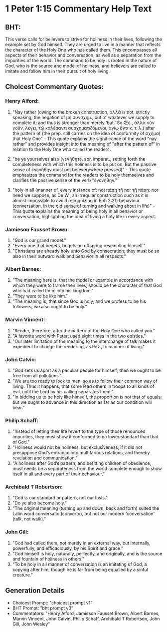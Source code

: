 # 1 Peter 1:15 Commentary Help Text

## BHT:
This verse calls for believers to strive for holiness in their lives, following the example set by God himself. They are urged to live in a manner that reflects the character of the Holy One who has called them. This encompasses all aspects of their behavior and conversation, as well as a separation from the impurities of the world. The command to be holy is rooted in the nature of God, who is the source and model of holiness, and believers are called to imitate and follow him in their pursuit of holy living.

## Choicest Commentary Quotes:
### Henry Alford:
1. "Nay rather (owing to the broken construction, ἀλλά is not, strictly speaking, the negation of μὴ συνσχημ., but of whatever we supply to complete it; and thus is stronger than merely ‘but.’ So Œc., ἀλλὰ νῦν γοῦν, λέγει, τῷ καλέσαντι συσχηματιζόμενοι, ἁγίῳ ὄντι κ. τ. λ.) after the pattern of (the prep. still carries on the idea of conformity of σχῆμα) that Holy One" - This quote explains the significance of the word "nay rather" and provides insight into the meaning of "after the pattern of" in relation to the Holy One who called the readers.

2. "be ye yourselves also (γενήθητε, aor. imperat., setting forth the completeness with which this holiness is to be put on. But the passive sense of ἐγενήθην must not be everywhere pressed)" - This quote emphasizes the command for the readers to be holy themselves and clarifies the passive sense of the verb "ἐγενήθην."

3. "holy in all (manner of, every instance of: not πάσῃ τῇ nor τῇ πάσῃ: nor need we suppose, as De W., an irregular construction such as it is almost impossible to avoid recognizing in Eph 2:21) behaviour (conversation, in the old sense of turning and walking about in life)" - This quote explains the meaning of being holy in all behavior or conversation, highlighting the idea of living a holy life in every aspect.

### Jamieson Fausset Brown:
1. "God is our grand model."
2. "Every one that begets, begets an offspring resembling himself."
3. "Christians are already holy unto God by consecration; they must be so also in their outward walk and behavior in all respects."

### Albert Barnes:
1. "The meaning here is, that the model or example in accordance with which they were to frame their lives, should be the character of that God who had called them into his kingdom."
2. "They were to be like him."
3. "The meaning is, that since God is holy, and we profess to be his followers, we also ought to be holy."

### Marvin Vincent:
1. "Render, therefore, after the pattern of the Holy One who called you."
2. "A favorite word with Peter; used eight times in the two epistles."
3. "Our later limitation of the meaning to the interchange of talk makes it expedient to change the rendering, as Rev., to manner of living."

### John Calvin:
1. "God sets us apart as a peculiar people for himself; then we ought to be free from all pollutions."
2. "We are too ready to look to men, so as to follow their common way of living. Thus it happens, that some lead others in troops to all kinds of evil, until the Lord by his calling separates them."
3. "In bidding us to be holy like himself, the proportion is not that of equals; but we ought to advance in this direction as far as our condition will bear."

### Philip Schaff:
1. "Instead of letting their life revert to the type of those renounced impurities, they must show it conformed to no lower standard than that of God."
2. "Holiness would not be holiness, but exclusiveness, if it did not presuppose God’s entrance into multifarious relations, and thereby revelation and communication."
3. "A holiness after God’s pattern, and befitting children of obedience, must needs be a separateness from the world complete enough to show itself in all and every part of their behaviour."

### Archibald T Robertson:
1. "God is our standard or pattern, not our lusts."
2. "Do ye also become holy."
3. "The original meaning (turning up and down, back and forth) suited the Latin word conversatio (converto), but not our modern 'conversation' (talk, not walk)."

### John Gill:
1. "God had called them, not merely in an external way, but internally, powerfully, and efficaciously, by his Spirit and grace."
2. "God himself is holy, naturally, perfectly, and originally, and is the source and fountain of holiness in others."
3. "To be holy in all manner of conversation is an imitating of God, a copying after him, though he is far from being equalled by a sinful creature."


## Generation Details
- Choicest Prompt: "choicest prompt v1"
- BHT Prompt: "bht prompt v3"
- Commentators: "Henry Alford, Jamieson Fausset Brown, Albert Barnes, Marvin Vincent, John Calvin, Philip Schaff, Archibald T Robertson, John Gill, John Wesley"
